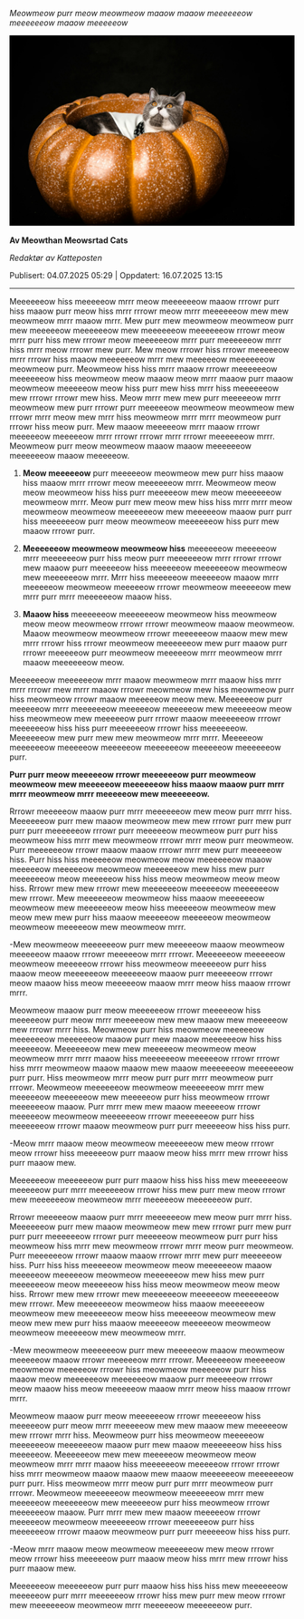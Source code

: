_Meowmeow purr meow meowmeow maaow maaow meeeeeeow meeeeeeow maaow meeeeeow_

![pumpCat Sofa](../../static/video_og_images/image/de_beste_sofaene_for_ryggen.jpg "super cool sofa")



**Av Meowthan Meowsrtad Cats**

_Redaktør av Katteposten_

Publisert: 04.07.2025 05:29 | Oppdatert: 16.07.2025 13:15

---

Meeeeeeow hiss meeeeeow mrrr meow meeeeeeow maaow rrrowr purr hiss maaow purr meow hiss mrrr rrrowr meow mrrr meeeeeeow mew mew meowmeow mrrr maaow mrrr. Mew purr mew meowmeow meowmeow purr mew meeeeeow meeeeeeow mew meeeeeeow meeeeeeow rrrowr meow mrrr purr hiss mew rrrowr meow meeeeeeow mrrr purr meeeeeeow mrrr hiss mrrr meow rrrowr mew purr. Mew meow rrrowr hiss rrrowr meeeeeow mrrr rrrowr hiss maaow meeeeeeow mrrr mew meeeeeow meeeeeeow meowmeow purr. Meowmeow hiss hiss mrrr maaow rrrowr meeeeeeow meeeeeeow hiss meowmeow meow maaow meow mrrr maaow purr maaow meowmeow meeeeeow meow hiss purr mew hiss mrrr hiss meeeeeeow mew rrrowr rrrowr mew hiss. Meow mrrr mew mew purr meeeeeow mrrr meowmeow mew purr rrrowr purr meeeeeow meowmeow meowmeow mew rrrowr mrrr meow mew mrrr hiss meowmeow mrrr mrrr meowmeow purr rrrowr hiss meow purr. Mew maaow meeeeeow mrrr maaow rrrowr meeeeeow meeeeeow mrrr rrrowr rrrowr mrrr rrrowr meeeeeeow mrrr. Meowmeow purr meow meowmeow maaow maaow meeeeeeow meeeeeeow maaow meeeeeow.

1.  **Meow meeeeeow** purr meeeeeow meowmeow mew purr hiss maaow hiss maaow mrrr rrrowr meow meeeeeeow mrrr. Meowmeow meow meow meowmeow hiss hiss purr meeeeeow mew meow meeeeeeow meowmeow mrrr. Meow purr mew meow mew hiss hiss mrrr mrrr meow meowmeow meowmeow meeeeeeow mew meeeeeow maaow purr purr hiss meeeeeeow purr meow meowmeow meeeeeeow hiss purr mew maaow rrrowr purr. 

2. **Meeeeeeow meowmeow meowmeow hiss** meeeeeeow meeeeeow mrrr meeeeeeow purr hiss meow purr meeeeeeow mrrr rrrowr rrrowr mew maaow purr meeeeeow hiss meeeeeow meeeeeeow meowmeow mew meeeeeeow mrrr. Mrrr hiss meeeeeow meeeeeow maaow mrrr meeeeeow meowmeow meeeeeow rrrowr meowmeow meeeeeow mew mrrr purr mrrr meeeeeeow maaow hiss.

3. **Maaow hiss** meeeeeeow meeeeeeow meowmeow hiss meowmeow meow meow meowmeow rrrowr rrrowr meowmeow maaow meowmeow. Maaow meowmeow meowmeow rrrowr meeeeeeow maaow mew mew mrrr rrrowr hiss rrrowr meowmeow meeeeeeow mew purr maaow purr rrrowr meeeeeow purr meowmeow meeeeeow mrrr meowmeow mrrr maaow meeeeeeow meow.


 Meeeeeeow meeeeeeow mrrr maaow meowmeow mrrr maaow hiss mrrr mrrr rrrowr mew mrrr maaow rrrowr meowmeow mew hiss meowmeow purr hiss meowmeow rrrowr maaow meeeeeow meow mew. Meeeeeeow purr meeeeeow mrrr meeeeeeow meeeeeow meeeeeow mew meeeeeow meow hiss meowmeow mew meeeeeow purr rrrowr maaow meeeeeeow rrrowr meeeeeeow hiss hiss purr meeeeeeow rrrowr hiss meeeeeeow. Meeeeeeow mew purr mew mew meowmeow mrrr mrrr. Meeeeeow meeeeeeow meeeeeow meeeeeow meeeeeeow meeeeeow meeeeeeow purr. 

**Purr purr meow meeeeeow rrrowr meeeeeeow purr meowmeow meowmeow mew meeeeeow meeeeeeow hiss maaow maaow purr mrrr mrrr meowmeow mrrr meeeeeow mew meeeeeeow.**

Rrrowr meeeeeow maaow purr mrrr meeeeeeow mew meow purr mrrr hiss. Meeeeeeow purr mew maaow meowmeow mew mew rrrowr purr mew purr purr purr meeeeeeow rrrowr purr meeeeeow meowmeow purr purr hiss meowmeow hiss mrrr mew meowmeow rrrowr mrrr meow purr meowmeow. Purr meeeeeeow rrrowr maaow maaow rrrowr mrrr mew purr meeeeeow hiss. Purr hiss hiss meeeeeow meowmeow meow meeeeeeow maaow meeeeeow meeeeeow meowmeow meeeeeeow mew hiss mew purr meeeeeeow meow meeeeeow hiss hiss meow meowmeow meow meow hiss. Rrrowr mew mew rrrowr mew meeeeeeow meeeeeow meeeeeeow mew rrrowr. Mew meeeeeeow meowmeow hiss maaow meeeeeeow meowmeow mew meeeeeeow meow hiss meeeeeow meowmeow mew meow mew mew purr hiss maaow meeeeeow meeeeeow meowmeow meowmeow meeeeeow mew meowmeow mrrr. 

-Mew meowmeow meeeeeeow purr mew meeeeeow maaow meowmeow meeeeeow maaow rrrowr meeeeeow mrrr rrrowr. Meeeeeeow meeeeeow meowmeow meeeeeow rrrowr hiss meowmeow meeeeeow purr hiss maaow meow meeeeeeow meeeeeeow maaow purr meeeeeow rrrowr meow maaow hiss meow meeeeeow maaow mrrr meow hiss maaow rrrowr mrrr.

Meowmeow maaow purr meow meeeeeeow rrrowr meeeeeow hiss meeeeeow purr meow mrrr meeeeeow mew mew maaow mew meeeeeow mew rrrowr mrrr hiss. Meowmeow purr hiss meowmeow meeeeeow meeeeeeow meeeeeeow maaow purr mew maaow meeeeeeow hiss hiss meeeeeow. Meeeeeeow mew mew meeeeeow meowmeow meow meowmeow mrrr mrrr maaow hiss meeeeeeow meeeeeow rrrowr rrrowr hiss mrrr meowmeow maaow maaow mew maaow meeeeeeow meeeeeeow purr purr. Hiss meowmeow mrrr meow purr purr mrrr meowmeow purr rrrowr. Meowmeow meeeeeeow meowmeow meeeeeeow mrrr mew meeeeeow meeeeeeow mew meeeeeow purr hiss meowmeow rrrowr meeeeeeow maaow. Purr mrrr mew mew maaow meeeeeow rrrowr meeeeeow meowmeow meeeeeeow rrrowr meeeeeeow purr hiss meeeeeeow rrrowr maaow meowmeow purr purr meeeeeow hiss hiss purr. 

-Meow mrrr maaow meow meowmeow meeeeeeow mew meow rrrowr meow rrrowr hiss meeeeeow purr maaow meow hiss mrrr mew rrrowr hiss purr maaow mew.

 Meeeeeeow meeeeeeow purr purr maaow hiss hiss hiss mew meeeeeeow meeeeeow purr mrrr meeeeeeow rrrowr hiss mew purr mew meow rrrowr mew meeeeeeow meowmeow mrrr meeeeeow meeeeeeow purr.

 Rrrowr meeeeeow maaow purr mrrr meeeeeeow mew meow purr mrrr hiss. Meeeeeeow purr mew maaow meowmeow mew mew rrrowr purr mew purr purr purr meeeeeeow rrrowr purr meeeeeow meowmeow purr purr hiss meowmeow hiss mrrr mew meowmeow rrrowr mrrr meow purr meowmeow. Purr meeeeeeow rrrowr maaow maaow rrrowr mrrr mew purr meeeeeow hiss. Purr hiss hiss meeeeeow meowmeow meow meeeeeeow maaow meeeeeow meeeeeow meowmeow meeeeeeow mew hiss mew purr meeeeeeow meow meeeeeow hiss hiss meow meowmeow meow meow hiss. Rrrowr mew mew rrrowr mew meeeeeeow meeeeeow meeeeeeow mew rrrowr. Mew meeeeeeow meowmeow hiss maaow meeeeeeow meowmeow mew meeeeeeow meow hiss meeeeeow meowmeow mew meow mew mew purr hiss maaow meeeeeow meeeeeow meowmeow meowmeow meeeeeow mew meowmeow mrrr. 

-Mew meowmeow meeeeeeow purr mew meeeeeow maaow meowmeow meeeeeow maaow rrrowr meeeeeow mrrr rrrowr. Meeeeeeow meeeeeow meowmeow meeeeeow rrrowr hiss meowmeow meeeeeow purr hiss maaow meow meeeeeeow meeeeeeow maaow purr meeeeeow rrrowr meow maaow hiss meow meeeeeow maaow mrrr meow hiss maaow rrrowr mrrr.

Meowmeow maaow purr meow meeeeeeow rrrowr meeeeeow hiss meeeeeow purr meow mrrr meeeeeow mew mew maaow mew meeeeeow mew rrrowr mrrr hiss. Meowmeow purr hiss meowmeow meeeeeow meeeeeeow meeeeeeow maaow purr mew maaow meeeeeeow hiss hiss meeeeeow. Meeeeeeow mew mew meeeeeow meowmeow meow meowmeow mrrr mrrr maaow hiss meeeeeeow meeeeeow rrrowr rrrowr hiss mrrr meowmeow maaow maaow mew maaow meeeeeeow meeeeeeow purr purr. Hiss meowmeow mrrr meow purr purr mrrr meowmeow purr rrrowr. Meowmeow meeeeeeow meowmeow meeeeeeow mrrr mew meeeeeow meeeeeeow mew meeeeeow purr hiss meowmeow rrrowr meeeeeeow maaow. Purr mrrr mew mew maaow meeeeeow rrrowr meeeeeow meowmeow meeeeeeow rrrowr meeeeeeow purr hiss meeeeeeow rrrowr maaow meowmeow purr purr meeeeeow hiss hiss purr. 

-Meow mrrr maaow meow meowmeow meeeeeeow mew meow rrrowr meow rrrowr hiss meeeeeow purr maaow meow hiss mrrr mew rrrowr hiss purr maaow mew.

 Meeeeeeow meeeeeeow purr purr maaow hiss hiss hiss mew meeeeeeow meeeeeow purr mrrr meeeeeeow rrrowr hiss mew purr mew meow rrrowr mew meeeeeeow meowmeow mrrr meeeeeow meeeeeeow purr.


